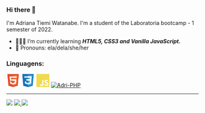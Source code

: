 ### Hi there 👋

I'm Adriana Tiemi Watanabe. 
I'm a student of the Laboratoria bootcamp - 1 semester of 2022.

- 👩🏻‍💻 I’m currently learning _**HTML5, CSS3 and Vanilla JavaScript.**_
- 🙂 Pronouns: ela/dela/she/her

### Linguagens:
<div style="display: inline_block">
  <a href="https://developer.mozilla.org/pt-BR/docs/Web/HTML" target="_blank"> <img alt="Adri-HTML" height="35" width="35" src="https://raw.githubusercontent.com/devicons/devicon/master/icons/html5/html5-original.svg"></a>
  <a href="https://developer.mozilla.org/pt-BR/docs/Web/CSSL" target="_blank"><img alt="Adri-CSS" height="35" width="35" src="https://raw.githubusercontent.com/devicons/devicon/master/icons/css3/css3-original.svg"></a>
  <a href="https://developer.mozilla.org/pt-BR/docs/Web/JavaScript" target="_blank"><img alt="Adri-Js" height="35" width="35" src="https://raw.githubusercontent.com/devicons/devicon/master/icons/javascript/javascript-plain.svg"></a>
  <a href="https://www.php.net/" target="_blank"><img alt="Adri-PHP" height="35" width="35" src="https://cdn.jsdelivr.net/gh/devicons/devicon/icons/php/php-plain.svg" /></a>
</div>

---

<div> 
  <a href="https://instagram.com/adrianatwatanabe" target="_blank"><img src="https://img.shields.io/badge/-Instagram-%23E4405F?style=for-the-badge&logo=instagram&logoColor=white"></a> 
  <a href = "mailto:adriana.t.watanabe@gmail.com" target="_blank"><img src="https://img.shields.io/badge/Gmail-D14836?style=for-the-badge&logo=gmail&logoColor=white">
  <a href="https://www.linkedin.com/in/adrianatwatanabe" target="_blank"><img src="https://img.shields.io/badge/-LinkedIn-%230077B5?style=for-the-badge&logo=linkedin&logoColor=white"></a> 
</div>
